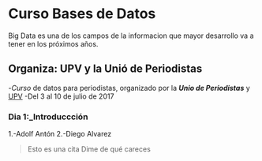 # Curso Bases de Datos
Big Data es una de los campos de la informacion que mayor desarrollo va a tener en los próximos años.

## Organiza: UPV y la Unió de Periodistas
-*Curso* de datos para periodistas, organizado por la ***Unio de Periodistas*** y [UPV](www.upv.es/ "Estapaginaesguay")
-Del 3 al 10 de julio de 2017

### Dia 1:_Introduccción 
1.-Adolf Antón
2.-Diego Alvarez
> Esto es una cita
> Dime de qué careces

